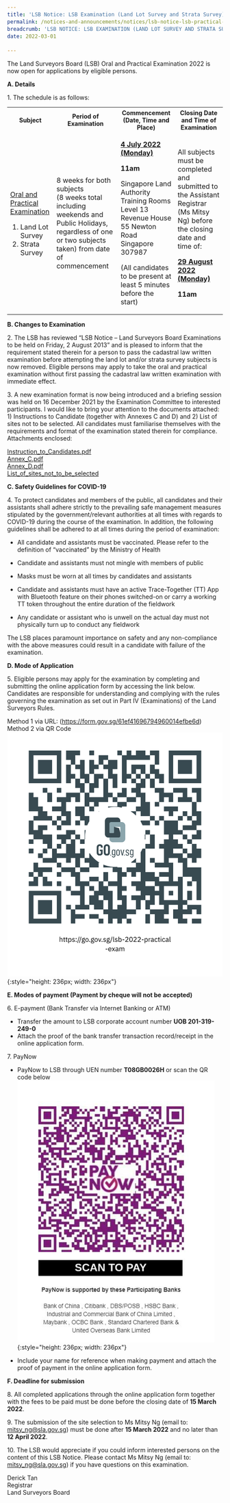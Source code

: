 ```yaml
---
title: 'LSB Notice: LSB Examination (Land Lot Survey and Strata Survey) to be held on 4 July 2022 (Monday)'
permalink: /notices-and-announcements/notices/lsb-notice-lsb-practical-exams-to-be-held-on-monday-4-july-2022/
breadcrumb: 'LSB NOTICE: LSB EXAMINATION (LAND LOT SURVEY AND STRATA SURVEY) TO BE HELD ON 4 JULY 2022 (MONDAY)'
date: 2022-03-01

---
```




The Land Surveyors Board (LSB) Oral and Practical Examination 2022 is now open for applications by eligible persons. 

**A. Details**

1\. The schedule is as follows:<br>

<table>
  <tr>
    <th>Subject</th>
    <th>Period of Examination</th>
    <th>Commencement (Date, Time and Place)</th>
    <th>Closing Date and Time of Examination</th>
  </tr>
  <tr>
    <td>
      <p style="font-size: 1rem;">
        <u>Oral and Practical Examination</u>
      </p>
      <ol>
        <li style="font-size: 1rem;">Land Lot Survey</li>
        <li style="font-size: 1rem;">Strata Survey</li>
      </ol>
    </td>
    <td>
      <p style="font-size: 1rem;">8 weeks for both subjects<br>(8 weeks total including weekends and Public Holidays, regardless of one or two subjects taken) from date of commencement</p>
    </td>
    <td>
      <p style="font-size: 1rem;">
        <b><u>4 July 2022 (Monday)</u></b>
      </p>
      <p style="font-size: 1rem;">
        <b>11am</b>
      </p>
      <p style="font-size: 1rem;">
        Singapore Land Authority<br>
        Training Rooms Level 13<br>
        Revenue House<br>
        55 Newton Road<br>
        Singapore 307987
      </p>
      <p style="font-size: 1rem;">(All candidates to be present at least 5 minutes before the start)</p>
    </td>
    <td>
      <p style="font-size: 1rem;">All subjects must be completed and submitted to the Assistant Registrar (Ms Mitsy Ng) before the closing date and time of:</p>
      <p style="font-size: 1rem;">
        <b><u>29 August 2022 (Monday)</u></b>
      </p>
      <p style="font-size: 1rem;">
        <b>11am</b>
      </p>
    </td>
  </tr>
</table>

**B. Changes to Examination**

2\. The LSB has reviewed “LSB Notice – Land Surveyors Board Examinations to be held on Friday, 2 August 2013” and is pleased to inform that the requirement stated therein for a person to pass the cadastral law written examination before attempting the land lot and/or strata survey subjects is now removed. Eligible persons may apply to take the oral and practical examination without first passing the cadastral law written examination with immediate effect.

3\. A new examination format is now being introduced and a briefing session was held on 16 December 2021 by the Examination Committee to interested participants. I would like to bring your attention to the documents attached: 1) Instructions to Candidate (together with Annexes C and D) and 2) List of sites not to be selected. All candidates must familiarise themselves with the requirements and format of the examination stated therein for compliance. Attachments enclosed:

[Instruction_to_Candidates.pdf](https://github.com/isomerpages/mlaw-lsb/blob/staging/files/Instructions_to_Candidates.pdf)<br>
[Annex_C.pdf](https://github.com/isomerpages/mlaw-lsb/blob/staging/files/Annex_C.pdf)<br>
[Annex_D.pdf](https://github.com/isomerpages/mlaw-lsb/blob/staging/files/Annex_D.pdf)<br>
[List_of_sites_not_to_be_selected](https://github.com/isomerpages/mlaw-lsb/blob/staging/files/List_of_sites_not_to_be_selected.pdf)<br>


**C. Safety Guidelines for COVID-19**

4\. To protect candidates and members of the public, all candidates and their assistants shall adhere strictly to the prevailing safe management measures stipulated by the government/relevant authorities at all times with regards to COVID-19 during the course of the examination. In addition, the following guidelines shall be adhered to at all times during the period of examination:<br>




- All candidate and assistants must be vaccinated. Please refer to the definition of “vaccinated” by the Ministry of Health<br>


- Candidate and assistants must not mingle with members of public<br>


- Masks must be worn at all times by candidates and assistants<br>


- Candidate and assistants must have an active Trace-Together (TT) App with Bluetooth feature on their phones switched-on or carry a working TT token throughout the entire duration of the fieldwork<br>


- Any candidate or assistant who is unwell on the actual day must not physically turn up to conduct any fieldwork<br>



The LSB places paramount importance on safety and any non-compliance with the above measures could result in a candidate with failure of the examination.<br>



**D. Mode of Application**

5\. Eligible persons may apply for the examination by completing and submitting the online application form by accessing the link below. Candidates are responsible for understanding and complying with the rules governing the examination as set out in Part IV (Examinations) of the Land Surveyors Rules.

Method 1 via URL: (<https://form.gov.sg/61ef41696794960014efbe6d>)<br>
Method 2 via QR Code <br>
![register QR code](/images/lsb-2022-practical-exam.jpg){:style="height: 236px; width: 236px"}


**E. Modes of payment (Payment by cheque will not be accepted)**

6\. E-payment (Bank Transfer via Internet Banking or ATM)
- Transfer the amount to LSB corporate account number **UOB 201-319-249-0**
- Attach the proof of the bank transfer transaction record/receipt in the online application form.

7\. PayNow
- PayNow to LSB through UEN number **T08GB0026H** or scan the QR code below <br>
![register QR code](/images/LSB_paynow_qr_code.jpg){:style="height: 236px; width: 236px"}


- Include your name for reference when making payment and attach the proof of payment in the online application form.

**F. Deadline for submission**

8\. All completed applications through the online application form together with the fees to be paid must be done before the closing date of **15 March 2022**.

9\. The submission of the site selection to Ms Mitsy Ng (email to: <mitsy_ng@sla.gov.sg>) must be done after **15 March 2022** and no later than **12 April 2022**.

10\. The LSB would appreciate if you could inform interested persons on the content of this LSB Notice. Please contact Ms Mitsy Ng (email to: <mitsy_ng@sla.gov.sg>) if you have questions on this examination.






 Derick Tan<br>Registrar<br>Land Surveyors Board  
